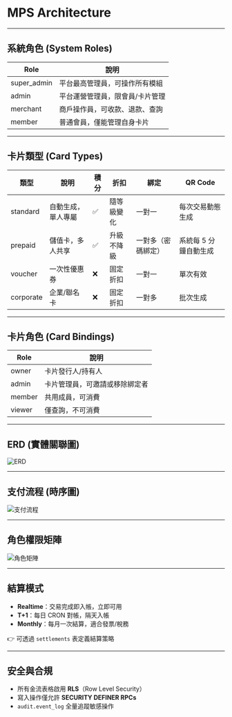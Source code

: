 # MPS Architecture

---

## 系統角色 (System Roles)

| Role         | 說明 |
|--------------|----------------------------|
| super_admin  | 平台最高管理員，可操作所有模組 |
| admin        | 平台運營管理員，限會員/卡片管理 |
| merchant     | 商戶操作員，可收款、退款、查詢 |
| member       | 普通會員，僅能管理自身卡片 |

---

## 卡片類型 (Card Types)

| 類型        | 說明 | 積分 | 折扣 | 綁定 | QR Code |
|-------------|------|------|------|------|---------|
| standard    | 自動生成，單人專屬 | ✅ | 隨等級變化 | 一對一 | 每次交易動態生成 |
| prepaid     | 儲值卡，多人共享 | ✅ | 升級不降級 | 一對多（密碼綁定） | 系統每 5 分鐘自動生成 |
| voucher     | 一次性優惠券 | ❌ | 固定折扣 | 一對一 | 單次有效 |
| corporate   | 企業/聯名卡 | ❌ | 固定折扣 | 一對多 | 批次生成 |

---

## 卡片角色 (Card Bindings)

| Role   | 說明 |
|--------|----------------------------|
| owner  | 卡片發行人/持有人 |
| admin  | 卡片管理員，可邀請或移除綁定者 |
| member | 共用成員，可消費 |
| viewer | 僅查詢，不可消費 |

---

## ERD (實體關聯圖)

![ERD](./mps_erd.png)

---

## 支付流程 (時序圖)

![支付流程](./mps_sequence.png)

---

## 角色權限矩陣

![角色矩陣](./roles_matrix.png)

---

## 結算模式

- **Realtime**：交易完成即入帳，立即可用  
- **T+1**：每日 CRON 對帳，隔天入帳  
- **Monthly**：每月一次結算，適合發票/稅務  

👉 可透過 `settlements` 表定義結算策略

---

## 安全與合規
- 所有金流表格啟用 **RLS**（Row Level Security）  
- 寫入操作僅允許 **SECURITY DEFINER RPCs**  
- `audit.event_log` 全量追蹤敏感操作  
